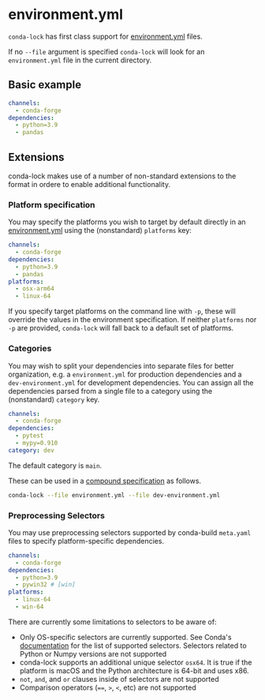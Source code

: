 # environment.yml

`conda-lock` has first class support for [environment.yml][envyaml]  files.

If no `--file` argument is specified `conda-lock` will look for an `environment.yml` file in the current directory.

## Basic example

```{.yaml title="environment.yml"}
channels:
  - conda-forge
dependencies:
  - python=3.9
  - pandas
```

## Extensions

conda-lock makes use of a number of non-standard extensions to the format in ordere to enable additional functionality.

### Platform specification

You may specify the platforms you wish to target by default directly in an [environment.yml][envyaml] using the (nonstandard) `platforms` key:

```{.yaml title="environment.yml"}
channels:
  - conda-forge
dependencies:
  - python=3.9
  - pandas
platforms:
  - osx-arm64
  - linux-64
```

If you specify target platforms on the command line with `-p`, these will
override the values in the environment specification. If neither `platforms` nor
`-p` are provided, `conda-lock` will fall back to a default set of platforms.

### Categories

You may wish to split your dependencies into separate files for better
organization, e.g. a `environment.yml` for production dependencies and a
`dev-environment.yml` for development dependencies. You can assign all the
dependencies parsed from a single file to a category using the (nonstandard)
`category` key.

```{.yaml title=dev-environment.yml}
channels:
  - conda-forge
dependencies:
  - pytest
  - mypy=0.910
category: dev
```

The default category is `main`.

These can be used in a [compound specification](/compound_specification) as follows.

```sh
conda-lock --file environment.yml --file dev-environment.yml
```

### Preprocessing Selectors

You may use preprocessing selectors supported by conda-build `meta.yaml` files to specify platform-specific dependencies.

```{.yaml title="environment.yml"}
channels:
  - conda-forge
dependencies:
  - python=3.9
  - pywin32 # [win]
platforms:
  - linux-64
  - win-64
```

There are currently some limitations to selectors to be aware of:
- Only OS-specific selectors are currently supported. See Conda's [documentation][selectors] for the list of supported selectors. Selectors related to Python or Numpy versions are not supported
- conda-lock supports an additional unique selector `osx64`. It is true if the platform is macOS and the Python architecture is 64-bit and uses x86.
- `not`, `and`, and `or` clauses inside of selectors are not supported
- Comparison operators (`==`, `>`, `<`, etc) are not supported


[envyaml]: https://docs.conda.io/projects/conda/en/latest/user-guide/tasks/manage-environments.html#create-env-file-manually
[selectors]: https://docs.conda.io/projects/conda-build/en/latest/resources/define-metadata.html#preprocessing-selectors
